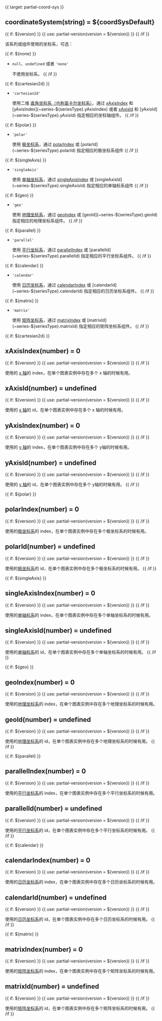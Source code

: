 
{{ target: partial-coord-sys }}

## coordinateSystem(string) = ${coordSysDefault}

{{ if: ${version} }}
{{ use: partial-version(version = ${version}) }}
{{ /if }}

该系列或组件使用的坐标系，可选：

{{ if: ${none} }}
+ `null`、`undefined` 或者 `'none'`

    不使用坐标系。
{{ /if }}

{{ if: ${cartesian2d} }}
+ `'cartesian2d'`

    使用二维 [直角坐标系（也称笛卡尔坐标系）](~grid)，通过 [xAxisIndex](~series-${seriesType}.xAxisIndex) 和 [yAxisIndex](~series-${seriesType}.yAxisIndex) 或者 [xAxisId](~series-${seriesType}.xAxisId) 和 [yAxisId](~series-${seriesType}.yAxisId) 指定相应的坐标轴组件。
{{ /if }}

{{ if: ${polar} }}
+ `'polar'`

    使用 [极坐标系](~polar)，通过 [polarIndex](~series-${seriesType}.polarIndex) 或 [polarId](~series-${seriesType}.polarId) 指定相应的极坐标系组件
{{ /if }}

{{ if: ${singleAxis} }}
+ `'singleAxis'`

    使用 [单轴坐标系](~singleAxis)，通过 [singleAxisIndex](~series-${seriesType}.singleAxisIndex) 或 [singleAxisId](~series-${seriesType}.singleAxisId) 指定相应的单轴标系组件
{{ /if }}

{{ if: ${geo} }}
+ `'geo'`

    使用 [地理坐标系](~geo)，通过 [geoIndex](~series-${seriesType}.geoIndex) 或 [geoId](~series-${seriesType}.geoId) 指定相应的地理坐标系组件。
{{ /if }}

{{ if: ${parallel} }}
+ `'parallel'`

    使用 [平行坐标系](~parallel)，通过 [parallelIndex](~series-${seriesType}.parallelIndex) 或 [parallelId](~series-${seriesType}.parallelId) 指定相应的平行坐标系组件。
{{ /if }}

{{ if: ${calendar} }}
+ `'calendar'`

    使用 [日历坐标系](~calendar)，通过 [calendarIndex](~series-${seriesType}.calendarIndex) 或 [calendarId](~series-${seriesType}.calendarId) 指定相应的日历坐标系组件。
{{ /if }}

{{ if: ${matrix} }}
+ `'matrix'`

    使用 [矩阵坐标系](~matrix)，通过 [matrixIndex](~series-${seriesType}.matrixIndex) 或 [matrixId](~series-${seriesType}.matrixId) 指定相应的矩阵坐标系组件。
{{ /if }}


{{ if: ${cartesian2d} }}
## xAxisIndex(number) = 0

{{ if: ${version} }}
{{ use: partial-version(version = ${version}) }}
{{ /if }}

使用的 [x 轴](~xAxis)的 index，在单个图表实例中存在多个 x 轴的时候有用。

## xAxisId(number) = undefined

{{ if: ${version} }}
{{ use: partial-version(version = ${version}) }}
{{ /if }}

使用的 [x 轴](~xAxis)的 id，在单个图表实例中存在多个 x 轴的时候有用。

## yAxisIndex(number) = 0

{{ if: ${version} }}
{{ use: partial-version(version = ${version}) }}
{{ /if }}

使用的 [y 轴](~yAxis)的 index，在单个图表实例中存在多个 y轴的时候有用。

## yAxisId(number) = undefined

{{ if: ${version} }}
{{ use: partial-version(version = ${version}) }}
{{ /if }}

使用的 [y 轴](~yAxis)的 id，在单个图表实例中存在多个 y轴的时候有用。
{{ /if }}

{{ if: ${polar} }}
## polarIndex(number) = 0

{{ if: ${version} }}
{{ use: partial-version(version = ${version}) }}
{{ /if }}

使用的[极坐标系](~polar)的 index，在单个图表实例中存在多个极坐标系的时候有用。

## polarId(number) = undefined

{{ if: ${version} }}
{{ use: partial-version(version = ${version}) }}
{{ /if }}

使用的[极坐标系](~polar)的 id，在单个图表实例中存在多个极坐标系的时候有用。
{{ /if }}

{{ if: ${singleAxis} }}
## singleAxisIndex(number) = 0

{{ if: ${version} }}
{{ use: partial-version(version = ${version}) }}
{{ /if }}

使用的[单轴标系](~singleAxis)的 index，在单个图表实例中存在多个单轴坐标系的时候有用。

## singleAxisId(number) = undefined

{{ if: ${version} }}
{{ use: partial-version(version = ${version}) }}
{{ /if }}

使用的[单轴标系](~singleAxis)的 id，在单个图表实例中存在多个单轴坐标系的时候有用。
{{ /if }}

{{ if: ${geo} }}
## geoIndex(number) = 0

{{ if: ${version} }}
{{ use: partial-version(version = ${version}) }}
{{ /if }}

使用的[地理坐标系](~geo)的 index，在单个图表实例中存在多个地理坐标系的时候有用。

## geoId(number) = undefined

{{ if: ${version} }}
{{ use: partial-version(version = ${version}) }}
{{ /if }}

使用的[地理坐标系](~geo)的 id，在单个图表实例中存在多个地理坐标系的时候有用。
{{ /if }}

{{ if: ${parallel} }}
## parallelIndex(number) = 0

{{ if: ${version} }}
{{ use: partial-version(version = ${version}) }}
{{ /if }}

使用的[平行坐标系](~parallel)的 index，在单个图表实例中存在多个平行坐标系的时候有用。

## parallelId(number) = undefined

{{ if: ${version} }}
{{ use: partial-version(version = ${version}) }}
{{ /if }}

使用的[平行坐标系](~parallel)的 id，在单个图表实例中存在多个平行坐标系的时候有用。
{{ /if }}

{{ if: ${calendar} }}
## calendarIndex(number) = 0

{{ if: ${version} }}
{{ use: partial-version(version = ${version}) }}
{{ /if }}

使用的[日历坐标系](~calendar)的 index，在单个图表实例中存在多个日历坐标系的时候有用。

## calendarId(number) = undefined

{{ if: ${version} }}
{{ use: partial-version(version = ${version}) }}
{{ /if }}

使用的[日历坐标系](~calendar)的 id，在单个图表实例中存在多个日历坐标系的时候有用。
{{ /if }}

{{ if: ${matrix} }}
## matrixIndex(number) = 0

{{ if: ${version} }}
{{ use: partial-version(version = ${version}) }}
{{ /if }}

使用的[矩阵坐标系](~matrix)的 index，在单个图表实例中存在多个矩阵坐标系的时候有用。

## matrixId(number) = undefined

{{ if: ${version} }}
{{ use: partial-version(version = ${version}) }}
{{ /if }}

使用的[矩阵坐标系](~matrix)的 id，在单个图表实例中存在多个矩阵坐标系的时候有用。
{{ /if }}

